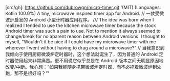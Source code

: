 [apk/f-droid]: https://f-droid.org//packages/dubrowgn.microtimer/ "(203 KiB) (MIT) A tiny, microwave-inspired timer app for Android // 一款受微波炉启发的 Android 小型计时器应用程序 /// Micro Timer is a tiny, microwave-inspired timer app for Android. Instead of inventing yet another clever, pretty, tedious method of inputing time, Micro Timer uses the tried-and-true 10-key pad commonly found on microwave ovens. // Micro Timer 是一款受微波炉启发的小型 Android 计时器应用程序。 Micro Timer 没有发明另一种聪明、漂亮、乏味的时间输入方法，而是使用微波炉上常见的久经考验的 10 键键盘。"
[src/gh]: https://github.com/dubrowgn/micro-timer.git '(MIT) (Languages: Kotlin 100.0%) A tiny, microwave inspired timer app for Android. // 一款受微波炉启发的 Android 小型计时器应用程序。 /// The idea was born when I realized I tended to use the kitchen microwave timer because the stock Android timer was such a pain to use. Not to mention it always seemed to change/break for no aparent reason between Android versions. I thought to myself, "Wouldn't it be nice if I could have my microwave timer with me wherever I went without having to drag around a microwave?" // 当我意识到我倾向于使用厨房微波炉定时器时，这个想法就诞生了，因为普通的 Android 定时器使用起来非常痛苦。更不用说它似乎总是在 Android 版本之间无明显原因地改变/中断。我心想：“如果我能随身携带微波炉定时器，而不必拖着微波炉到处跑，那不是很好吗？”'
